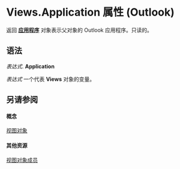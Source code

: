 
# Views.Application 属性 (Outlook)

返回 **[应用程序](797003e7-ecd1-eccb-eaaf-32d6ddde8348.md)** 对象表示父对象的 Outlook 应用程序。只读的。


## 语法

 _表达式_. **Application**

 _表达式_ 一个代表 **Views** 对象的变量。


## 另请参阅


#### 概念


[视图对象](5dd7edc2-12a2-f4c2-d158-8053d80e8dc9.md)
#### 其他资源


[视图对象成员](ef117404-2104-b3fa-b749-56c2cb32492c.md)